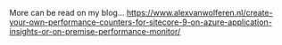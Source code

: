 More can be read on my blog...
https://www.alexvanwolferen.nl/create-your-own-performance-counters-for-sitecore-9-on-azure-application-insights-or-on-premise-performance-monitor/
